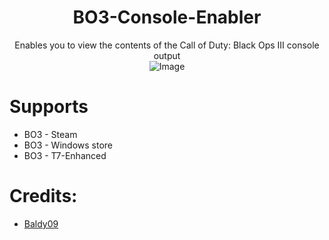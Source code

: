 <h1 align="center">
  BO3-Console-Enabler
</h1>

<p align="center">
  Enables you to view the contents of the Call of Duty: Black Ops III console output
  <br>
  <img src="https://i.imgur.com/sIwTKbN.png" alt="Image">
</p>

# Supports
- BO3 - Steam<br>
- BO3 - Windows store<br>
- BO3 - T7-Enhanced <br>

# Credits:
- [Baldy09](<https://github.com/Baldywaldy09>)
